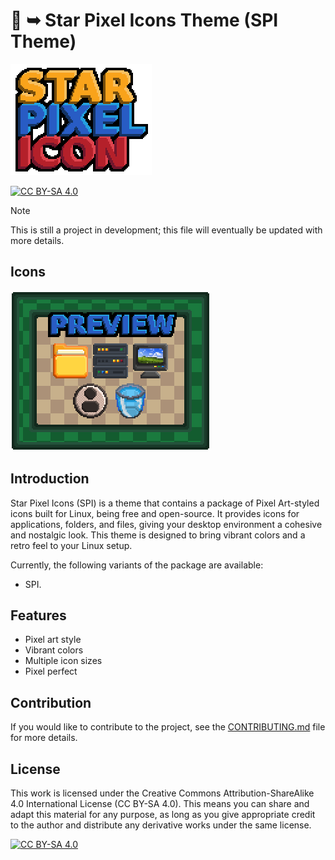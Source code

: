 # 🌟 ➥ Star Pixel Icons Theme (SPI Theme)

![title]

[![CC BY-SA 4.0][cc-by-sa-shield]][cc-by-sa]

> [!NOTE]  
> This is still a project in development; this file will eventually be updated with more details.

## Icons

![preview]

## Introduction

Star Pixel Icons (SPI) is a theme that contains a package of Pixel Art-styled icons built for Linux, being free and open-source. It provides icons for applications, folders, and files, giving your desktop environment a cohesive and nostalgic look. This theme is designed to bring vibrant colors and a retro feel to your Linux setup.

Currently, the following variants of the package are available:

- SPI.

## Features

- Pixel art style
- Vibrant colors
- Multiple icon sizes
- Pixel perfect

## Contribution

If you would like to contribute to the project, see the [CONTRIBUTING.md](./CONTRIBUTING.md) file for more details.

## License

This work is licensed under the Creative Commons Attribution-ShareAlike 4.0 International License (CC BY-SA 4.0). This means you can share and adapt this material for any purpose, as long as you give appropriate credit to the author and distribute any derivative works under the same license.

[![CC BY-SA 4.0][cc-by-sa-image]][cc-by-sa]

[title]: ./assets/title.webp
[preview]: ./assets/preview.webp
[cc-by-sa]: http://creativecommons.org/licenses/by-sa/4.0/
[cc-by-sa-image]: https://licensebuttons.net/l/by-sa/4.0/88x31.png
[cc-by-sa-shield]: https://img.shields.io/badge/License-CC%20BY--SA%204.0-lightgrey.svg

